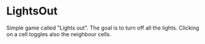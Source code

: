 # LightsOut
Simple game called "Lights out".
The goal is to turn off all the lights. Clicking on a cell toggles also the neighbour cells.
